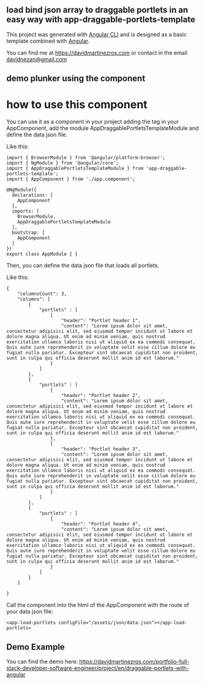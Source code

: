 ## load bind json array to draggable portlets in an easy way with app-draggable-portlets-template

This project was generated with [Angular CLI](https://github.com/angular/angular-cli) and is designed as a basic template combined with [Angular](https://angular.io/).

You can find me at https://davidmartinezros.com or contact in the email davidnezan@gmail.com

## demo plunker using the component



# how to use this component

You can use it as a component in your project adding the <app-load-portlets configFile="/assets/json/data.json"></app-load-portlets> tag in your AppComponent, add the module AppDraggablePortletsTemplateModule and define the data json file.

Like this:

```
import { BrowserModule } from '@angular/platform-browser';
import { NgModule } from '@angular/core';
import { AppDraggablePortletsTemplateModule } from 'app-draggable-portlets-template';
import { AppComponent } from './app.component';

@NgModule({
  declarations: [
    AppComponent
  ],
  imports: [
    BrowserModule,
    AppDraggablePortletsTemplateModule
  ],
  bootstrap: [
    AppComponent
  ]
})
export class AppModule { }
```

Then, you can define the data json file that loads all portlets.

Like this:

```
{
    "columnsCount": 3,
    "columns": [
        {
            "portlets" : [
                {
                    "header": "Portlet header 1",
                    "content": "Lorem ipsum dolor sit amet, consectetur adipisici elit, sed eiusmod tempor incidunt ut labore et dolore magna aliqua. Ut enim ad minim veniam, quis nostrud exercitation ullamco laboris nisi ut aliquid ex ea commodi consequat. Quis aute iure reprehenderit in voluptate velit esse cillum dolore eu fugiat nulla pariatur. Excepteur sint obcaecat cupiditat non proident, sunt in culpa qui officia deserunt mollit anim id est laborum."
                }
            ]
        },
        {
            "portlets" : [
                {
                    "header": "Portlet header 2",
                    "content": "Lorem ipsum dolor sit amet, consectetur adipisici elit, sed eiusmod tempor incidunt ut labore et dolore magna aliqua. Ut enim ad minim veniam, quis nostrud exercitation ullamco laboris nisi ut aliquid ex ea commodi consequat. Quis aute iure reprehenderit in voluptate velit esse cillum dolore eu fugiat nulla pariatur. Excepteur sint obcaecat cupiditat non proident, sunt in culpa qui officia deserunt mollit anim id est laborum."
                },
                {
                    "header": "Portlet header 3",
                    "content": "Lorem ipsum dolor sit amet, consectetur adipisici elit, sed eiusmod tempor incidunt ut labore et dolore magna aliqua. Ut enim ad minim veniam, quis nostrud exercitation ullamco laboris nisi ut aliquid ex ea commodi consequat. Quis aute iure reprehenderit in voluptate velit esse cillum dolore eu fugiat nulla pariatur. Excepteur sint obcaecat cupiditat non proident, sunt in culpa qui officia deserunt mollit anim id est laborum."
                }
            ]
        },
        {
            "portlets" : [
                {
                    "header": "Portlet header 4",
                    "content": "Lorem ipsum dolor sit amet, consectetur adipisici elit, sed eiusmod tempor incidunt ut labore et dolore magna aliqua. Ut enim ad minim veniam, quis nostrud exercitation ullamco laboris nisi ut aliquid ex ea commodi consequat. Quis aute iure reprehenderit in voluptate velit esse cillum dolore eu fugiat nulla pariatur. Excepteur sint obcaecat cupiditat non proident, sunt in culpa qui officia deserunt mollit anim id est laborum."
                }
            ]
        }
    ]
    
}
```

Call the component into the html of the AppComponent with the route of your data json file:

```
<app-load-portlets configFile="/assets/json/data.json"></app-load-portlets>
```

## Demo Example

You can find the demo here: https://davidmartinezros.com/portfolio-full-stack-developer-software-engineer/project/en/draggable-portlets-with-angular
